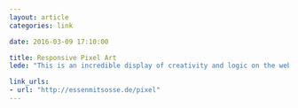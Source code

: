 ```yaml
---
layout: article
categories: link

date: 2016-03-09 17:10:00

title: Responsive Pixel Art
lede: "This is an incredible display of creativity and logic on the web. The effort that has gone into this is unbelievable."

link_urls:
- url: "http://essenmitsosse.de/pixel"
---
```

